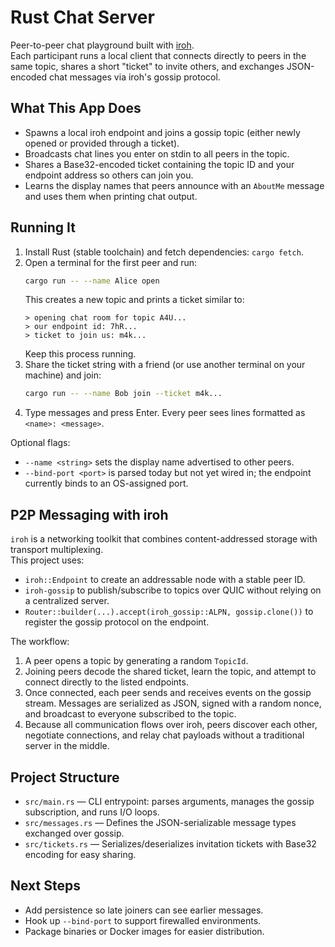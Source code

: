 # Rust Chat Server

Peer-to-peer chat playground built with [iroh](https://github.com/n0-computer/iroh).  
Each participant runs a local client that connects directly to peers in the same topic, shares a short "ticket" to invite others, and exchanges JSON-encoded chat messages via iroh's gossip protocol.

## What This App Does
- Spawns a local iroh endpoint and joins a gossip topic (either newly opened or provided through a ticket).
- Broadcasts chat lines you enter on stdin to all peers in the topic.
- Shares a Base32-encoded ticket containing the topic ID and your endpoint address so others can join you.
- Learns the display names that peers announce with an `AboutMe` message and uses them when printing chat output.

## Running It
1. Install Rust (stable toolchain) and fetch dependencies: `cargo fetch`.
2. Open a terminal for the first peer and run:
   ```bash
   cargo run -- --name Alice open
   ```
   This creates a new topic and prints a ticket similar to:
   ```
   > opening chat room for topic A4U...
   > our endpoint id: 7hR...
   > ticket to join us: m4k...
   ```
   Keep this process running.
3. Share the ticket string with a friend (or use another terminal on your machine) and join:
   ```bash
   cargo run -- --name Bob join --ticket m4k...
   ```
4. Type messages and press Enter. Every peer sees lines formatted as `<name>: <message>`.

Optional flags:
- `--name <string>` sets the display name advertised to other peers.
- `--bind-port <port>` is parsed today but not yet wired in; the endpoint currently binds to an OS-assigned port.

## P2P Messaging with iroh
`iroh` is a networking toolkit that combines content-addressed storage with transport multiplexing.  
This project uses:
- `iroh::Endpoint` to create an addressable node with a stable peer ID.
- `iroh-gossip` to publish/subscribe to topics over QUIC without relying on a centralized server.
- `Router::builder(...).accept(iroh_gossip::ALPN, gossip.clone())` to register the gossip protocol on the endpoint.

The workflow:
1. A peer opens a topic by generating a random `TopicId`.
2. Joining peers decode the shared ticket, learn the topic, and attempt to connect directly to the listed endpoints.
3. Once connected, each peer sends and receives events on the gossip stream. Messages are serialized as JSON, signed with a random nonce, and broadcast to everyone subscribed to the topic.
4. Because all communication flows over iroh, peers discover each other, negotiate connections, and relay chat payloads without a traditional server in the middle.

## Project Structure
- `src/main.rs` — CLI entrypoint: parses arguments, manages the gossip subscription, and runs I/O loops.
- `src/messages.rs` — Defines the JSON-serializable message types exchanged over gossip.
- `src/tickets.rs` — Serializes/deserializes invitation tickets with Base32 encoding for easy sharing.

## Next Steps
- Add persistence so late joiners can see earlier messages.
- Hook up `--bind-port` to support firewalled environments.
- Package binaries or Docker images for easier distribution.
